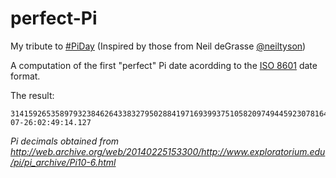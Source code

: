 # perfect-Pi
My tribute to [#PiDay](https://twitter.com/search?q=%23PiDay) (Inspired by those from Neil deGrasse [@neiltyson](https://twitter.com/neiltyson))

A computation of the first "perfect" Pi date acordding to the [ISO 8601](http://en.wikipedia.org/wiki/ISO_8601) date format.

The result:

```
3141592653589793238462643383279502884197169399375105820974944592307816406286208998628034825342117067982148086513282306647093844609550582231725359408128481117450284102701938521105559644622948954930381964428810975665933446128475648233786783165271201909145648566923460348610454326648213393-07-26:02:49:14.127
```

*Pi decimals obtained from http://web.archive.org/web/20140225153300/http://www.exploratorium.edu/pi/pi_archive/Pi10-6.html*
